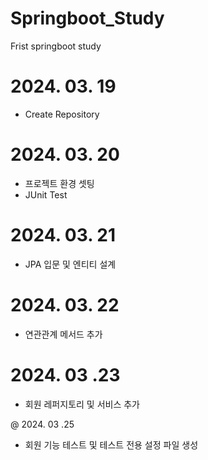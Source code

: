 # Springboot_Study
Frist springboot study

# 2024. 03. 19 
- Create Repository

# 2024. 03. 20
- 프로젝트 환경 셋팅
- JUnit Test

# 2024. 03. 21
- JPA 입문 및 엔티티 설계

# 2024. 03. 22
- 연관관계 메서드 추가

# 2024. 03 .23
- 회원 레퍼지토리 및 서비스 추가

@ 2024. 03 .25
- 회원 기능 테스트 및 테스트 전용 설정 파일 생성
